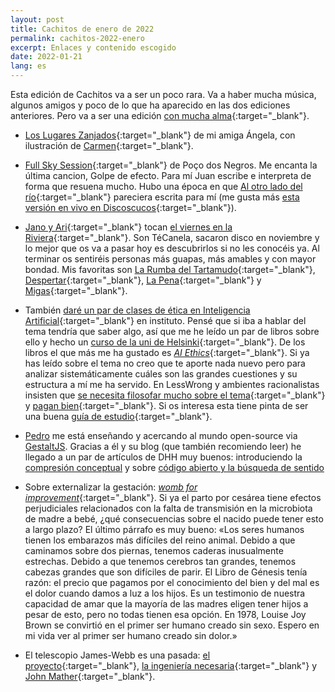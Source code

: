 ```yaml
---
layout: post
title: Cachitos de enero de 2022
permalink: cachitos-2022-enero
excerpt: Enlaces y contenido escogido
date: 2022-01-21
lang: es
---
```


Esta edición de Cachitos va a ser un poco rara. Va a haber mucha música, algunos amigos y poco de lo que ha aparecido en las dos ediciones anteriores. Pero va a ser una edición [con mucha alma](https://javisantana.com/blog.html){:target="_blank"}. 

- [Los Lugares Zanjados](https://amberesrevista.com/los-lugares-zanjados/){:target="_blank"} de mi amiga Ángela, con ilustración de [Carmen](https://www.instagram.com/ay.carmela_){:target="_blank"}. 

- [Full Sky Session](https://www.youtube.com/watch?v=XcV2Z2TZgHc){:target="_blank"} de Poço dos Negros. Me encanta la última cancion, Golpe de efecto. Para mí Juan escribe e interpreta de forma que resuena mucho. Hubo una época en que [Al otro lado del río](https://www.youtube.com/watch?v=VUS8l-kmUh0){:target="_blank"} pareciera escrita para mí (me gusta más [esta versión en vivo en Discoscucos](https://www.youtube.com/watch?v=rMs2q7GDr9w){:target="_blank"}).

- [Jano y Ari](https://open.spotify.com/artist/7DqUxnbDJwdpFRS8rIgVy0?si=LsLchgeLS-qo3F6uGiDFqw){:target="_blank"} tocan [el viernes en la Riviera](https://www.inverfest.com/evento/tecanela/1){:target="_blank"}. Son TéCanela, sacaron disco en noviembre y lo mejor que os va a pasar hoy es descubrirlos si no les conocéis ya. Al terminar os sentiréis personas más guapas, más amables y con mayor bondad. Mis favoritas son [La Rumba del Tartamudo](https://www.youtube.com/watch?v=pAHzrTcIf-s){:target="_blank"}, [Despertar](https://www.youtube.com/watch?v=hSuHuNsmcE4){:target="_blank"}, [La Pena](https://www.youtube.com/watch?v=oTSxwS8THy8){:target="_blank"} y [Migas](https://www.youtube.com/watch?v=sk_9vhlDNAY){:target="_blank"}.

- También [daré un par de clases de ética en Inteligencia Artificial](https://www.fundacionluzia.com/){:target="_blank"} en instituto. Pensé que si iba a hablar del tema tendría que saber algo, así que me he leído un par de libros sobre ello y hecho un [curso de la uni de Helsinki](https://ethics-of-ai.mooc.fi/){:target="_blank"}. De los libros el que más me ha gustado es [_AI Ethics_](https://mitpress.mit.edu/books/ai-ethics){:target="_blank"}. Si ya has leído sobre el tema no creo que te aporte nada nuevo pero para analizar sistemáticamente cuáles son las grandes cuestiones y su estructura a mí me ha servido. En LessWrong y ambientes racionalistas insisten que [se necesita filosofar mucho sobre el tema](https://forum.effectivealtruism.org/posts/DDDyTvuZxoKStm92M/ai-safety-needs-great-engineers){:target="_blank"} y [pagan bien](https://www.lesswrong.com/posts/P3Yt66Wh5g7SbkKuT/how-to-get-into-independent-research-on-alignment-agency){:target="_blank"}. Si os interesa esta tiene pinta de ser una buena [guía de estudio](https://www.lesswrong.com/posts/bjjbp5i5G8bekJuxv/study-guide){:target="_blank"}.

- [Pedro](https://craftweg.com/) me está enseñando y acercando al mundo open-source via [GestaltJS](https://github.com/gestaltjs/gestalt). Gracias a él y su blog (que también recomiendo leer) he llegado a un par de artículos de DHH muy buenos: introduciendo la [compresión conceptual](https://m.signalvnoise.com/conceptual-compression-means-beginners-dont-need-to-know-sql-hallelujah/) y sobre [código abierto y la búsqueda de sentido](https://world.hey.com/dhh/i-won-t-let-you-pay-me-for-my-open-source-d7cf4568)

- Sobre externalizar la gestación: [_womb for improvement_](https://www.worksinprogress.co/issue/womb-for-improvement/){:target="_blank"}. Si ya el parto por cesárea tiene efectos perjudiciales relacionados con la falta de transmisión en la microbiota de madre a bebé, ¿qué consecuencias sobre el nacido puede tener esto a largo plazo? El último párrafo es muy bueno: «Los seres humanos tienen los embarazos más difíciles del reino animal. Debido a que caminamos sobre dos piernas, tenemos caderas inusualmente estrechas. Debido a que tenemos cerebros tan grandes, tenemos cabezas grandes que son difíciles de parir. El Libro de Génesis tenía razón: el precio que pagamos por el conocimiento del bien y del mal es el dolor cuando damos a luz a los hijos. Es un testimonio de nuestra capacidad de amar que la mayoría de las madres eligen tener hijos a pesar de esto, pero no todas tienen esa opción. En 1978, Louise Joy Brown se convirtió en el primer ser humano creado sin sexo. Espero en mi vida ver al primer ser humano creado sin dolor.»

- El telescopio James-Webb es una pasada: [el proyecto](https://www.quantamagazine.org/why-nasas-james-webb-space-telescope-matters-so-much-20211203/){:target="_blank"}, [la ingeniería necesaria](https://www.youtube.com/watch?v=aICaAEXDJQQ){:target="_blank"} y [John Mather](https://www.youtube.com/watch?v=4P8fKd0IVOs){:target="_blank"}.

